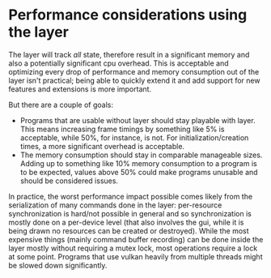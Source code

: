 # Performance considerations using the layer

The layer will track *all* state, therefore result in a significant memory
and also a potentially significant cpu overhead. This is acceptable
and optimizing every drop of performance and memory consumption out of the
layer isn't practical; being able to quickly extend it and add support for
new features and extensions is more important.

But there are a couple of goals:
- Programs that are usable without layer should stay playable with layer.
  This means increasing frame timings by something like 5% is acceptable,
  while 50%, for instance, is not. For initialization/creation times, a
  more significant overhead is acceptable.
- The memory consumption should stay in comparable manageable sizes.
  Adding up to something like 10% memory consumption to a program is to
  be expected, values above 50% could make programs unusable and should
  be considered issues.

In practice, the worst performance impact possible comes likely from
the serialization of many commands done in the layer: per-resource
synchronization is hard/not possible in general and so synchronization
is mostly done on a per-device level (that also involves the gui, while
it is being drawn no resources can be created or destroyed). 
While the most expensive things (mainly command buffer recording) can be done 
inside the layer mostly without requiring a mutex lock, most operations
require a lock at some point. Programs that use vulkan heavily from multiple
threads might be slowed down significantly.
